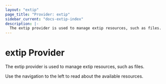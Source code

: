 ```yaml
---
layout: "extip"
page_title: "Provider: extip"
sidebar_current: "docs-extip-index"
description: |-
  The extip provider is used to manage extip resources, such as files.
---
```


# extip Provider

The extip provider is used to manage extip resources, such as files.

Use the navigation to the left to read about the available resources.
